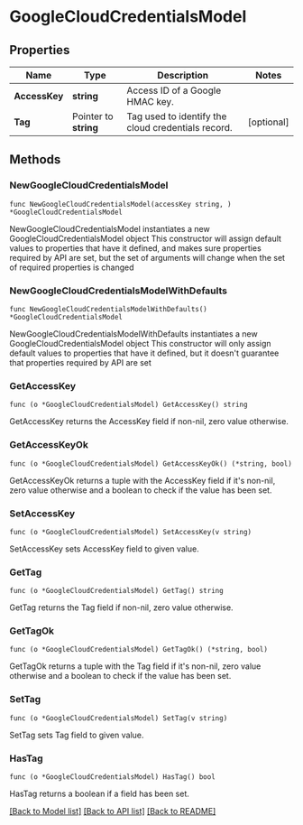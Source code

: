 # GoogleCloudCredentialsModel

## Properties

Name | Type | Description | Notes
------------ | ------------- | ------------- | -------------
**AccessKey** | **string** | Access ID of a Google HMAC key. | 
**Tag** | Pointer to **string** | Tag used to identify the cloud credentials record. | [optional] 

## Methods

### NewGoogleCloudCredentialsModel

`func NewGoogleCloudCredentialsModel(accessKey string, ) *GoogleCloudCredentialsModel`

NewGoogleCloudCredentialsModel instantiates a new GoogleCloudCredentialsModel object
This constructor will assign default values to properties that have it defined,
and makes sure properties required by API are set, but the set of arguments
will change when the set of required properties is changed

### NewGoogleCloudCredentialsModelWithDefaults

`func NewGoogleCloudCredentialsModelWithDefaults() *GoogleCloudCredentialsModel`

NewGoogleCloudCredentialsModelWithDefaults instantiates a new GoogleCloudCredentialsModel object
This constructor will only assign default values to properties that have it defined,
but it doesn't guarantee that properties required by API are set

### GetAccessKey

`func (o *GoogleCloudCredentialsModel) GetAccessKey() string`

GetAccessKey returns the AccessKey field if non-nil, zero value otherwise.

### GetAccessKeyOk

`func (o *GoogleCloudCredentialsModel) GetAccessKeyOk() (*string, bool)`

GetAccessKeyOk returns a tuple with the AccessKey field if it's non-nil, zero value otherwise
and a boolean to check if the value has been set.

### SetAccessKey

`func (o *GoogleCloudCredentialsModel) SetAccessKey(v string)`

SetAccessKey sets AccessKey field to given value.


### GetTag

`func (o *GoogleCloudCredentialsModel) GetTag() string`

GetTag returns the Tag field if non-nil, zero value otherwise.

### GetTagOk

`func (o *GoogleCloudCredentialsModel) GetTagOk() (*string, bool)`

GetTagOk returns a tuple with the Tag field if it's non-nil, zero value otherwise
and a boolean to check if the value has been set.

### SetTag

`func (o *GoogleCloudCredentialsModel) SetTag(v string)`

SetTag sets Tag field to given value.

### HasTag

`func (o *GoogleCloudCredentialsModel) HasTag() bool`

HasTag returns a boolean if a field has been set.


[[Back to Model list]](../README.md#documentation-for-models) [[Back to API list]](../README.md#documentation-for-api-endpoints) [[Back to README]](../README.md)


